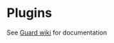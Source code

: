 # Plugins
See [Guard wiki](https://github.com/thedevs-network/the-guard-bot/wiki/Plugins) for documentation
